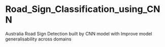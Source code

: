 # Road_Sign_Classification_using_CNN
Australia Road Sign Detection built by CNN model with Improve model generalisability across domains

